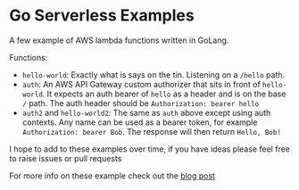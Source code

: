<!--
title: .'AWS Golang Auth'
description: 'This example shows you how to setup auth in front of a AWS Lambda function'
framework: v1
platform: AWS
language: Go
priority: 10
authorLink: 'https://github.com/srbry'
authorName: 'srbry'
authorAvatar: 'https://avatars0.githubusercontent.com/u/16936753?v=4&s=140'
-->

# Go Serverless Examples

A few example of AWS lambda functions written in GoLang.

Functions:

- `hello-world`: Exactly what is says on the tin. Listening on a `/hello` path.
- `auth`: An AWS API Gateway custom authorizer that sits in front of `hello-world`. It expects an auth bearer of `hello` as a header and is on the base `/` path. The auth header should be `Authorization: bearer hello`
- `auth2` and `hello-world2`: The same as `auth` above except using auth contexts. Any name can be used as a bearer token, for example `Authorization: bearer Bob`. The response will then return `Hello, Bob!`

I hope to add to these examples over time, if you have ideas please feel free to raise issues or pull requests

For more info on these example check out the [blog post](https://cloudnative.ly/lambdas-with-golang-a-technical-guide-6f381284897b)
